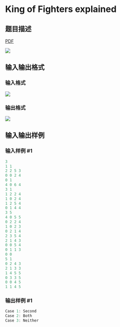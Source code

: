 # King of Fighters explained

## 题目描述

[problemUrl]: https://uva.onlinejudge.org/index.php?option=com_onlinejudge&Itemid=8&category=441&page=show_problem&problem=4009

[PDF](https://uva.onlinejudge.org/external/125/p12564.pdf)

![](https://cdn.luogu.com.cn/upload/vjudge_pic/UVA12564/3cd622428f2ac1898c377fdd51a3278e989c6c4a.png)

## 输入输出格式

### 输入格式

![](https://cdn.luogu.com.cn/upload/vjudge_pic/UVA12564/bd520bae62a36cf1d400fadcdd9235997efd5dbd.png)

### 输出格式

![](https://cdn.luogu.com.cn/upload/vjudge_pic/UVA12564/07598e364f614643c01ac08c0198455c1489029f.png)

## 输入输出样例

### 输入样例 #1

```cpp
3
1 1
2 2 5 3
0 0 2 4
0 1
4 0 6 4
3 1
1 2 2 4
1 0 2 4
1 2 5 4
0 1 4 4
3 5
4 0 5 5
0 2 2 4
1 0 2 3
0 2 1 4
2 3 5 4
2 1 4 3
0 0 5 4
0 1 1 3
0 0
5 1
0 2 4 3
2 1 3 3
1 4 5 5
0 3 3 5
0 0 4 5
1 1 4 5
```


### 输出样例 #1

```cpp
Case 1: Second
Case 2: Both
Case 3: Neither
```


